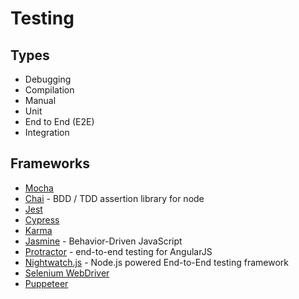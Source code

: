 # Testing

## Types

* Debugging
* Compilation
* Manual
* Unit
* End to End (E2E)
* Integration

## Frameworks


* [Mocha](https://mochajs.org/)
* [Chai](https://www.chaijs.com/) - BDD / TDD assertion library for node
* [Jest](https://jestjs.io/)
* [Cypress](https://www.cypress.io/)
* [Karma](https://karma-runner.github.io/latest/index.html)
* [Jasmine](https://jasmine.github.io/) - Behavior-Driven JavaScript
* [Protractor](https://www.protractortest.org/#/) - end-to-end testing for AngularJS
* [Nightwatch.js](https://nightwatchjs.org/) - Node.js powered End-to-End testing framework
* [Selenium WebDriver](https://www.selenium.dev/documentation/en/webdriver/)
* [Puppeteer](https://developers.google.com/web/tools/puppeteer)

